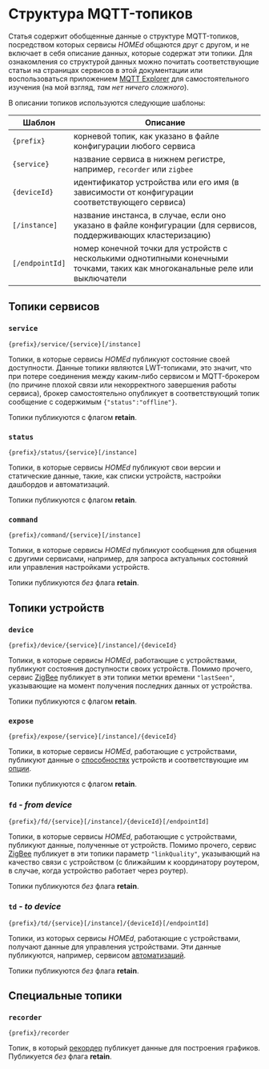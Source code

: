 # Структура MQTT-топиков

Статья содержит обобщенные данные о структуре MQTT-топиков, посредством которых сервисы _HOMEd_ общаются друг с другом, и не включает в себя описание данных, которые содержат эти топики. Для ознакомления со структурой данных можно почитать соответствующие статьи на страницах сервисов в этой документации или воспользоваться приложением [MQTT Explorer](http://mqtt-explorer.com) для самостоятельного изучения (на мой взгляд, _там нет ничего сложного_).

В описании топиков используются следующие шаблоны:

| Шаблон | Описание |
|--------|----------|
| `{prefix}`      | корневой топик, как указано в файле конфигурации любого сервиса |
| `{service}`     | название сервиса в нижнем регистре, например, `recorder` или `zigbee` |
| `{deviceId}`    | идентификатор устройства или его имя (в зависимости от конфигурации соответствующего сервиса) |
| `[/instance]`   | название инстанса, в случае, если оно указано в файле конфигурации (для сервисов, поддерживающих кластеризацию) |
| `[/endpointId]` | номер конечной точки для устройств с несколькими однотипными конечными точками, таких как многоканальные реле или выключатели |

## Топики сервисов

### `service`

```
{prefix}/service/{service}[/instance]
```

Топики, в которые сервисы _HOMEd_ публикуют состояние своей доступности. Данные топики являются LWT-топиками, это значит, что при потере соединения между каким-либо сервисом и MQTT-брокером (по причине плохой связи или некорректного завершения работы сервиса), брокер самостоятельно опубликует в соответствующий топик сообщение с содержимым `{"status":"offline"}`.

Топики публикуются с флагом __retain__.

### `status`

```
{prefix}/status/{service}[/instance]
```

Топики, в которые сервисы _HOMEd_ публикуют свои версии и статические данные, такие, как списки устройств, настройки дашбордов и автоматизаций.

Топики публикуются с флагом __retain__.

### `command`

```
{prefix}/command/{service}[/instance]
```

Топики, в которые сервисы _HOMEd_ публикуют сообщения для общения с другими сервисами, например, для запроса актуальных состояний или управления настройками устройств.

Топики публикуются _без_ флага __retain__.

## Топики устройств

### `device`

```
{prefix}/device/{service}[/instance]/{deviceId}
```

Топики, в которые сервисы _HOMEd_, работающие с устройствами, публикуют состояния доступности своих устройств. Помимо прочего, сервис [ZigBee](/zigbee/) публикует в эти топики метки времени `"lastSeen"`, указывающие на момент получения последних данных от устройства.

Топики публикуются с флагом __retain__.

### `expose`

```
{prefix}/expose/{service}[/instance]/{deviceId}
```

Топики, в которые сервисы _HOMEd_, работающие с устройствами, публикуют данные о [способностях](/common/exposes/) устройств и соответствующие им [опции](/common/options/).

Топики публикуются с флагом __retain__.

### `fd` _- from device_

```
{prefix}/fd/{service}[/instance]/{deviceId}[/endpointId]
```

Топики, в которые сервисы _HOMEd_, работающие с устройствами, публикуют данные, полученные от устройств. Помимо прочего, сервис [ZigBee](/zigbee/) публикует в эти топики параметр `"linkQuality"`, указывающий на качество связи с устройством (с ближайшим к координатору роутером, в случае, когда устройство работает через роутер).

Топики публикуются _без_ флага __retain__.

### `td` _- to device_

```
{prefix}/td/{service}[/instance]/{deviceId}[/endpointId]
```

Топики, из которых сервисы _HOMEd_, работающие с устройствами, получают данные для управления устройствами. Эти данные публикуются, например, сервисом [автоматизаций](/automation/).

Топики публикуются _без_ флага __retain__.

## Специальные топики

### `recorder`

```
{prefix}/recorder
```

Топик, в который [рекордер](/recorder/) публикует данные для построения графиков. Публикуется _без_ флага __retain__.

